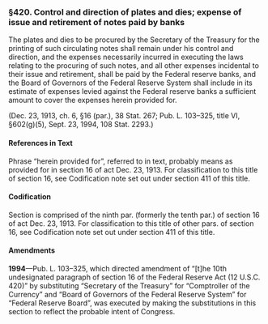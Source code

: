 ### §420. Control and direction of plates and dies; expense of issue and retirement of notes paid by banks ###

The plates and dies to be procured by the Secretary of the Treasury for the printing of such circulating notes shall remain under his control and direction, and the expenses necessarily incurred in executing the laws relating to the procuring of such notes, and all other expenses incidental to their issue and retirement, shall be paid by the Federal reserve banks, and the Board of Governors of the Federal Reserve System shall include in its estimate of expenses levied against the Federal reserve banks a sufficient amount to cover the expenses herein provided for.

(Dec. 23, 1913, ch. 6, §16 (par.), 38 Stat. 267; Pub. L. 103–325, title VI, §602(g)(5), Sept. 23, 1994, 108 Stat. 2293.)

#### References in Text ####

Phrase “herein provided for”, referred to in text, probably means as provided for in section 16 of act Dec. 23, 1913. For classification to this title of section 16, see Codification note set out under section 411 of this title.

#### Codification ####

Section is comprised of the ninth par. (formerly the tenth par.) of section 16 of act Dec. 23, 1913. For classification to this title of other pars. of section 16, see Codification note set out under section 411 of this title.

#### Amendments ####

**1994**—Pub. L. 103–325, which directed amendment of “[t]he 10th undesignated paragraph of section 16 of the Federal Reserve Act (12 U.S.C. 420)” by substituting “Secretary of the Treasury” for “Comptroller of the Currency” and “Board of Governors of the Federal Reserve System” for “Federal Reserve Board”, was executed by making the substitutions in this section to reflect the probable intent of Congress.